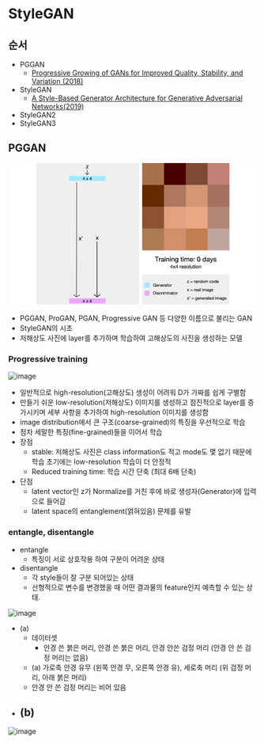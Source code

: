 # StyleGAN
## 순서
- PGGAN
  -  [Progressive Growing of GANs for Improved Quality, Stability, and Variation (2018)](https://arxiv.org/abs/1710.10196)
- StyleGAN
  - [A Style-Based Generator Architecture for Generative Adversarial Networks(2019)](https://arxiv.org/abs/1812.04948)
- StyleGAN2
- StyleGAN3

## PGGAN
![image](https://raw.githubusercontent.com/happy-jihye/happy-jihye.github.io/master/_posts/images/gan/pggan1.gif)
- PGGAN, ProGAN, PGAN, Progressive GAN 등 다양한 이름으로 불리는 GAN
- StyleGAN의 시초
- 저해상도 사진에 layer를 추가하며 학습하여 고해상도의 사진을 생성하는 모델

### Progressive training
![image](https://github.com/mjkim0819/NI2L_STUDY/assets/108729047/be25f5f6-4df9-4a41-b9d3-34854751c84d)
- 일반적으로 high-resolution(고해상도) 생성이 어려워 D가 가짜를 쉽게 구별함
- 만들기 쉬운 low-resolution(저해상도) 이미지를 생성하고 점진적으로 layer를 증가시키며 세부 사항을 추가하여 high-resolution 이미지를 생성함
- image distribution에서 큰 구조(coarse-grained)의 특징을 우선적으로 학습
- 점차 세말한 특징(fine-grained)들을 이어서 학습
- 장점
  - stable: 저해상도 사진은 class information도 적고 mode도 몇 없기 때문에 학습 초기에는 low-resolution 학습이 더 안정적
  - Reduced training time: 학습 시간 단축 (최대 6배 단축)
- 단점
  - latent vector인 z가 Normalize를 거친 후에 바로 생성자(Generator)에 입력으로 들어감
  - latent space의 entanglement(얽혀있음) 문제를 유발

### entangle, disentangle
- entangle
  - 특징이 서로 상호작용 하여 구분이 어려운 상태
- disentangle
  - 각 style들이 잘 구분 되어있는 상태
  - 선형적으로 변수를 변경했을 때 어떤 결과물의 feature인지 예측할 수 있는 상태.
 
![image](https://github.com/mjkim0819/NI2L_STUDY/assets/108729047/2d4a9678-23f2-4d0b-bca5-f8c91b7ef72d)  
- (a)
  - 데이터셋
    - 안경 쓴 붉은 머리, 안경 쓴 붉은 머리, 안경 안쓴 검정 머리 (안경 안 쓴 검정 머리는 없음)
  - (a) 가로축 안경 유무 (왼쪽 안경 무, 오른쪽 안경 유), 세로축 머리 (위 검정 머리, 아래 붉은 머리)
  - 안경 안 쓴 검정 머리는 비어 있음
- (b)
  - 
![image](https://github.com/mjkim0819/NI2L_STUDY/assets/108729047/958cbd01-c201-4340-9399-d68ebf09b26d)
 


